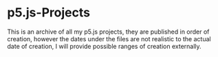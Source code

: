 # p5.js-Projects
This is an archive of all my p5.js projects, they are published in order of creation, however the dates under the files are not realistic to the actual date of creation, I will provide possible ranges of creation externally.
